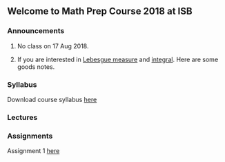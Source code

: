 ## Welcome to Math Prep Course 2018 at ISB

### Announcements
1) No class on 17 Aug 2018.

2) If you are interested in [Lebesgue measure](https://abhirishisb.github.io/LebesgueMeasure.pdf) and                             [integral](https://abhirishisb.github.io/LebesgueIntegral.pdf). Here are some goods notes. 


### Syllabus

Download course syllabus [here](https://abhirishisb.github.io/syllabus_math_prep_2018_abhishek.pdf)

### Lectures


### Assignments

Assignment 1 [here](https://abhirishisb.github.io/assignment1.pdf)

